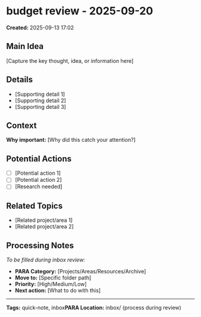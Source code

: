 # budget review - 2025-09-20

**Created:** 2025-09-13 17:02

## Main Idea
[Capture the key thought, idea, or information here]

## Details
- [Supporting detail 1]
- [Supporting detail 2]
- [Supporting detail 3]

## Context
**Why important:** [Why did this catch your attention?]

## Potential Actions
- [ ] [Potential action 1]
- [ ] [Potential action 2]
- [ ] [Research needed]

## Related Topics
- [Related project/area 1]
- [Related project/area 2]

## Processing Notes
*To be filled during inbox review:*
- **PARA Category:** [Projects/Areas/Resources/Archive]
- **Move to:** [Specific folder path]
- **Priority:** [High/Medium/Low]
- **Next action:** [What to do with this]

---
**Tags:** quick-note, inbox**PARA Location:** inbox/ (process during review)